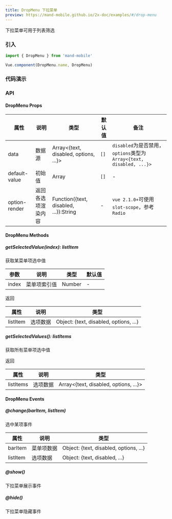 ```yaml
---
title: DropMenu 下拉菜单
preview: https://mand-mobile.github.io/2x-doc/examples/#/drop-menu
---
```


下拉菜单可用于列表筛选

### 引入

```javascript
import { DropMenu } from 'mand-mobile'

Vue.component(DropMenu.name, DropMenu)
```

### 代码演示
<!-- DEMO -->

### API

#### DropMenu Props
|属性 | 说明 | 类型 | 默认值 | 备注|
|----|-----|------|------|------|
|data|数据源|Array<{text, disabled, options, ...}>|`[]`|`disabled`为是否禁用，`options`类型为`Array<{text, disabled, ...}>`|
|default-value|初始值|Array<String>|`[]`|-|
|option-render|返回各选项渲染内容|Function({text, disabled, ...}):String|-|`vue 2.1.0+`可使用`slot-scope`，参考`Radio`|

#### DropMenu Methods

##### getSelectedValue(index): listItem
获取某菜单项选中值

|参数 | 说明 | 类型 | 默认值|
|----|-----|------|------|
|index|菜单项索引值|Number|-|

返回

|属性 | 说明 | 类型|
|----|-----|------|
|listItem|选项数据|Object: {text, disabled, options, ...}|

##### getSelectedValues(): listItems
获取所有菜单项选中值

返回

|属性 | 说明 | 类型|
|----|-----|------|
|listItems|选项数据|Array<{text, disabled, options, ...}>|

#### DropMenu Events

##### @change(barItem, listItem)
选中某项事件

|属性 | 说明 | 类型|
|----|-----|------|
|barItem|菜单项数据|Object: {text, disabled, options, ...}|
|listItem|选项数据|Object: {text, disabled, ...}|

##### @show()
下拉菜单展示事件

##### @hide()
下拉菜单隐藏事件
